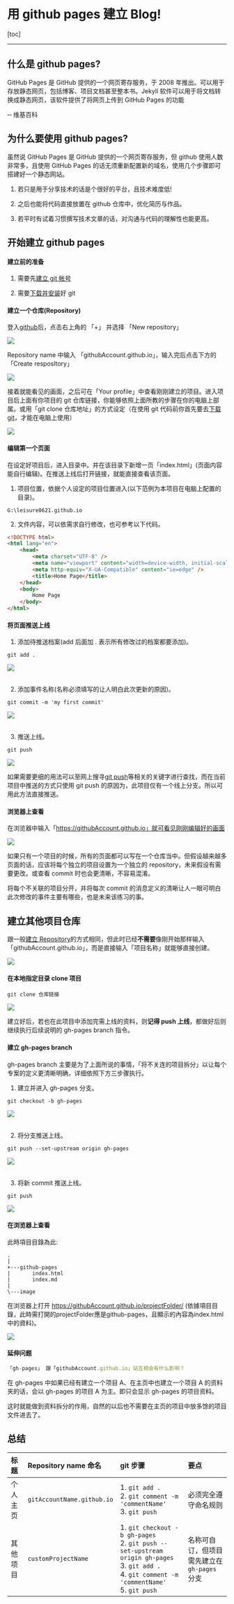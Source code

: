 <h1>用 github pages 建立 Blog!</h1>

[toc]

---

## 什么是 github pages?

GitHub Pages 是 GitHub 提供的一个网页寄存服务，于 2008 年推出。可以用于存放静态网页，包括博客、项目文档甚至整本书。Jekyll 软件可以用于将文档转换成静态网页，该软件提供了将网页上传到 GitHub Pages 的功能

─ 维基百科

## 为什么要使用 github pages?

虽然说 GitHub Pages 是 GitHub 提供的一个网页寄存服务，但 github 使用人数非常多，且使用 GitHub Pages 的话无须重新配置新的域名，使用几个步骤即可搭建好一个静态网站。

1. 若只是用于分享技术的话是个很好的平台，且技术难度低!

2. 之后也能将代码直接放置在 github 仓库中，优化简历与作品。

3. 若平时有试着习惯撰写技术文章的话，对沟通与代码的理解性也能更高。

## 开始建立 github pages

#### 建立前的准备

1. 需要先[建立 git 帐号](https://github.com/)

2. 需要[下载并安装](https://git-scm.com/downloads)好 git

#### 建立一个仓库(Repository)

登入[github](https://github.com/)后，点击右上角的 「+」 并选择 「New repository」

<div class="g-img">
    <a href="../image/06.png" target="_blank">
        <img src="../image/06.png" />
    </a>
</div>

Repository name 中输入 「githubAccount.github.io」，输入完后点击下方的 「Create resposltory」

<div class="g-img">
    <a href="../image/01.png" target="_blank">
        <img src="../image/01.png" />
    </a>
</div>

接着就能看见的画面，之后可在「Your profile」中查看刚刚建立的项目。进入项目后上面有你项目的 git 仓库链接，你能够依照上面所教的步骤在你的电脑上部属。或用「git clone 仓库地址」的方式设定（在使用 git 代码前你首先要去[下载 git](https://git-scm.com/downloads)，才能在电脑上使用）

<div class="g-img">
    <a href="../image/07.png" target="_blank">
        <img src="../image/07.png" />
    </a>
</div>

#### 编辑第一个页面

在设定好项目后，进入目录中。并在该目录下新增一页「index.html」(页面内容能自行编辑)。在推送上线后打开链接，就能直接查看该页面。

1. 项目位置，依据个人设定的项目位置进入(以下范例为本项目在电脑上配置的目录)。

```git
G:\leisure0621.github.io
```

2. 文件内容，可以依需求自行修改，也可参考以下代码。

```html
<!DOCTYPE html>
<html lang="en">
    <head>
        <meta charset="UTF-8" />
        <meta name="viewport" content="width=device-width, initial-scale=1.0" />
        <meta http-equiv="X-UA-Compatible" content="ie=edge" />
        <title>Home Page</title>
    </head>
    <body>
        Home Page
    </body>
</html>
```

#### 将页面推送上线

1. 添加待推送档案(add 后面加 . 表示所有修改过的档案都要添加)。

```git
git add .
```

<div class="g-img">
    <a href="../image/16.png" target="_blank">
        <img src="../image/16.png" />
    </a>
</div>
<br>

2. 添加事件名称(名称必须填写的让人明白此次更新的原因)。

```git
git commit -m 'my first commit'
```

<div class="g-img">
    <a href="../image/17.png" target="_blank">
        <img src="../image/17.png" />
    </a>
</div>
<br>

3. 推送上线。

```git
git push
```

<div class="g-img">
    <a href="../image/18.png" target="_blank">
        <img src="../image/18.png" />
    </a>
</div>

如果需要更细的用法可以至网上搜寻[git push](https://blog.csdn.net/qq_37577660/article/details/78565899)等相关的关键字进行查找，而在当前项目中推送的方式只使用 git push 的原因为，此项目仅有一个线上分支。所以可用此方法直接推送。

#### 浏览器上查看

在浏览器中输入「https://githubAccount.github.io」就可看见刚刚编辑好的画面

<div class="g-img">
    <a href="../image/14.png" target="_blank">
        <img src="../image/14.png" />
    </a>
</div>

如果只有一个项目的时候，所有的页面都可以写在一个仓库当中。但假设越来越多页面的话，应该将每个独立的项目设置为一个独立的 repository，未来假设有需要更改。或查看 commit 时也会更清晰，不容易混淆。

将每个不关联的项目分开，并将每次 commit 的消息定义的清晰让人一眼可明白此次修改的事件主要有哪些，也是未来该练习的事。

## 建立其他项目仓库

跟一般[建立 Repository](https://github.com/new)的方式相同，但此时已经**不需要**像刚开始那样输入「githubAccount.github.io」，而是直接输入「项目名称」就能够直接创建。

<div class="g-img">
    <a href="../image/10.png" target="_blank">
        <img src="../image/10.png" />
    </a>
</div>

#### 在本地指定目录 clone 项目

```git
git clone 仓库链接
```

<div class="g-img">
    <a href="../image/19.png" target="_blank">
        <img src="../image/19.png" />
    </a>
</div>

建立好后，若也在此项目中添加完需上线的资料，则**记得 push 上线**，都做好后则继续执行后续说明的 gh-pages branch 指令。

#### 建立 gh-pages branch

gh-pages branch 主要是为了上面所说的事情，「将不关连的项目拆分」以让每个专案的定义更清晰明确，详细依照下方三步骤执行。

1. 建立并进入 gh-pages 分支。

```git
git checkout -b gh-pages
```

<div class="g-img">
    <a href="../image/15.png" target="_blank">
        <img src="../image/15.png" />
    </a>
</div>
<br>

2. 将分支推送上线。

```git
git push --set-upstream origin gh-pages
```

<div class="g-img">
    <a href="../image/11.png" target="_blank">
        <img src="../image/11.png" />
    </a>
</div>
<br>

3. 将新 commit 推送上线。

```git
git push
```

<div class="g-img">
    <a href="../image/18.png" target="_blank">
        <img src="../image/18.png" />
    </a>
</div>

#### 在浏览器上查看
 
此時項目目錄為此:

```
.
|   
+---github-pages
|       index.html
|       index.md
|       
\---image
```

在浏览器上打开 https://githubAccount.github.io/projectFolder/ (依據項目目錄，此時需打開的projectFolder應是github-pages，且顯示的內容為index.html中的資料)。

<div class="g-img">
    <a href="../image/20.png" target="_blank">
        <img src="../image/20.png" />
    </a>
</div>

#### 延伸问题

```js
「gh-pages」 跟「githubAccount.github.io」站互相会有什么影响？
```

在 gh-pages 中如果已经有建立一个项目 A、在主页中也建立一个项目 A 的资料夹的话，会以 gh-pages 的项目 A 为主。即只会显示 gh-pages 的项目资料。

这时就能做到资料拆分的作用，自然的以后也不需要在主页的项目中放多馀的项目文件进去了。

## 总结

| 标题     | Repository name 命名       | git 步骤                                                                                                                                                    | 要点                                       |
| :------- | :------------------------- | :---------------------------------------------------------------------------------------------------------------------------------------------------------- | :----------------------------------------- |
| 个人主页 | `gitAccountName.github.io` | 1. `git add .` <br> 2. `git comment -m 'commentName'`<br> 3. `git push`                                                                                     | 必须完全遵守命名规则                       |
| 其他项目 | `customProjectName`        | 1. `git checkout -b gh-pages` <br>2. `git push --set-upstream origin gh-pages`<br> 3. `git add .` <br> 4. `git comment -m 'commentName'` <br> 5. `git push` | 名称可自订，但项目需先建立在`gh-pages`分支 |
